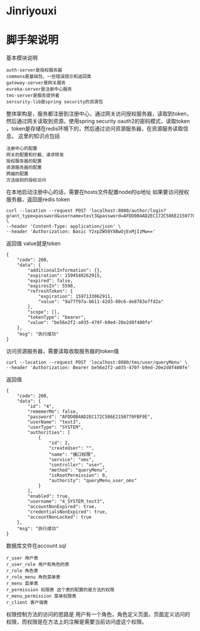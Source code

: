 # Jinriyouxi

# 脚手架说明
基本模块说明
```
auth-server是授权服务器
commons是基础包，一些错误提示和返回类
gateway-server是网关服务
eureka-server是注册中心服务
tms-server是服务提供者
sercurity-lib是spring security的资源包
```
整体架构是，服务都注册到注册中心，通过网关访问授权服务器，读取到token，然后通过网关读取到资源。使用spring security oauth2的密码模式，读取token ，token是存储在redis环境下的，然后通过访问资源服务器，在资源服务读取信息。
这里的知识点包括
```
注册中心的配置
网关的配置和拦截、请求转发
授权服务器的配置
资源服务器的配置
跨越的配置
方法级别的授权访问
```
在本地启动注册中心的话，需要在hosts文件配置node的ip地址
如果要访问授权服务器，返回是redis token 
```
curl --location --request POST 'localhost:8080/author/login?grant_type=password&username=test3&password=AFDD0B4AD2EC172C586E2150770FBF9E&scope=all' \
--header 'Content-Type: application/json' \
--header 'Authorization: Basic Y2xpZW50YXBwOjExMjIzMw=='
```
返回值 value就是token
```
{
    "code": 200,
    "data": {
        "additionalInformation": {},
        "expiration": 1594548262915,
        "expired": false,
        "expiresIn": 5598,
        "refreshToken": {
            "expiration": 1597133062911,
            "value": "9a77f97a-b611-42d3-80c6-de8763e7fd2a"
        },
        "scope": [],
        "tokenType": "bearer",
        "value": "be56e2f2-a035-470f-b9ed-20e2d8f400fe"
    },
    "msg": "执行成功"
}

```
访问资源服务器，需要读取收取服务器的token值
```
curl --location --request POST 'localhost:8080/tms/user/queryMenu' \
--header 'Authorization: Bearer be56e2f2-a035-470f-b9ed-20e2d8f400fe'

```
返回值
```
{
    "code": 200,
    "data": {
        "id": "4",
        "rememerMe": false,
        "password": "AFDD0B4AD2EC172C586E2150770FBF9E",
        "userName": "test3",
        "userType": "SYSTEM",
        "authorities": [
            {
                "id": 2,
                "createUser": "",
                "name": "接口权限",
                "service": "oms",
                "controller": "user",
                "method": "queryMenu",
                "isRootPermission": 0,
                "authority": "queryMenu_user_oms"
            }
        ],
        "enabled": true,
        "username": "4_SYSTEM_test3",
        "accountNonExpired": true,
        "credentialsNonExpired": true,
        "accountNonLocked": true
    },
    "msg": "执行成功"
}
```

数据库文件在account.sql
```
r_user 用户表
r_user_role 用户和角色的表
r_role 角色表
r_role_menu 角色菜单表
r_menu 菜单表
r_permission 权限表 这个表的配置的是方法的权限
r_menu_permission 菜单权限表
r_client 客户端表
```
权限控制方法的访问的思路是 用户有一个角色，角色定义页面，页面定义访问的权限，而权限是在方法上的注解是需要当前访问虚这个权限。




